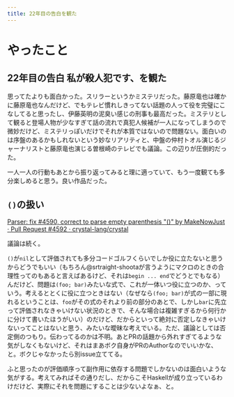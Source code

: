 ```yaml
---
title: 22年目の告白を観た
---
```


<script async src="//cdn.embedly.com/widgets/platform.js"></script>

# やったこと

## 22年目の告白 私が殺人犯です、を観た

思ってたよりも面白かった。スリラーというかミステリだった。藤原竜也は確かに藤原竜也なんだけど、でもテレビ慣れしきってない話題の人って役を完璧にこなしてると思ったし、伊藤英明の泥臭い感じの刑事も最高だった。ミステリとして観ると登場人物が少なすぎて話の流れで真犯人候補が一人になってしまうので微妙だけど、ミステリっぽいだけでそれが本質ではないので問題ない。面白いのは序盤のあるかもしれないという妙なリアリティと、中盤の仲村トオル演じるジャーナリストと藤原竜也演じる曽根崎のテレビでも議論。この辺りが圧倒的だった。

一人一人の行動もあとから振り返ってみると理に適っていて、もう一度観ても多分楽しめると思う。良い作品だった。

## `()`の扱い

<a class="embedly-card" href="https://github.com/crystal-lang/crystal/pull/4592">Parser: fix #4590, correct to parse empty parenthesis &quot;()&quot; by MakeNowJust · Pull Request #4592 · crystal-lang/crystal</a>

議論は続く。

`()`が`nil`として評価されても多分コードゴルフくらいでしか役に立たないと思うからどうでもいい（もちろん@srtraight-shootaが言うようにマクロのときの合理性ってのもあると言えばあるけど、それは`begin ... end`でどうとでもなる）んだけど、問題は`(foo; bar)`みたいな式で、これが一体いつ役に立つのか、っていう。考えるととくに役に立つときはない（なぜなら`(foo; bar)`が式の一部に現れるということは、`foo`がその式のそれより前の部分のあとで、しかし`bar`に先立って評価されなきゃいけない状況のときで、そんな場合は複雑すぎるから何行かに分けて書いたほうがいい）のだけど、だからといって絶対に否定しなきゃいけないってことはないと思う、みたいな曖昧な考えでいる。ただ、議論としては否定側のつもり。伝わってるのかは不明。あとPRの話題から外れすぎてるような気がしなくもないけど、それはまあボク自身がPRのAuthorなのでいいかな、と。ボクじゃなかったら別issue立ててる。

ふと思ったのが評価順序って副作用に依存する問題でしかないのは面白いような気がする。考えてみればその通りだし、だからこそHaskellが成り立っているわけだけど、実際にそれを問題にすることは少ないよなぁ、と。
